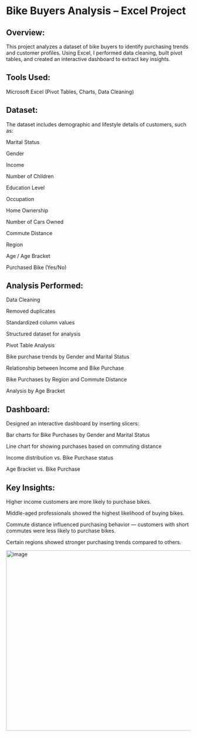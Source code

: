 # Bike Buyers Analysis – Excel Project
## Overview:

This project analyzes a dataset of bike buyers to identify purchasing trends and customer profiles. Using Excel, I performed data cleaning, built pivot tables, and created an interactive dashboard to extract key insights.

## Tools Used:

Microsoft Excel (Pivot Tables, Charts, Data Cleaning)

## Dataset:

The dataset includes demographic and lifestyle details of customers, such as:

Marital Status

Gender

Income

Number of Children

Education Level

Occupation

Home Ownership

Number of Cars Owned

Commute Distance

Region

Age / Age Bracket

Purchased Bike (Yes/No)

## Analysis Performed:

Data Cleaning

Removed duplicates

Standardized column values

Structured dataset for analysis

Pivot Table Analysis

Bike purchase trends by Gender and Marital Status

Relationship between Income and Bike Purchase

Bike Purchases by Region and Commute Distance

Analysis by Age Bracket

## Dashboard:
Designed an interactive dashboard by inserting slicers:

Bar charts for Bike Purchases by Gender and Marital Status

Line chart for showing purchases based on commuting distance

Income distribution vs. Bike Purchase status

Age Bracket vs. Bike Purchase

## Key Insights:

Higher income customers are more likely to purchase bikes.

Middle-aged professionals showed the highest likelihood of buying bikes.

Commute distance influenced purchasing behavior — customers with short commutes were less likely to purchase bikes.

Certain regions showed stronger purchasing trends compared to others.

<img width="875" height="491" alt="image" src="https://github.com/user-attachments/assets/598e82fc-bea0-44a6-a825-739dbad292d9" />

